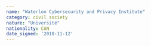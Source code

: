 ```yaml
---
name: "Waterloo Cybersecurity and Privacy Institute"
category: civil_society
nature: "Université"
nationality: CAN
date_signed: '2018-11-12'
---
```

    
